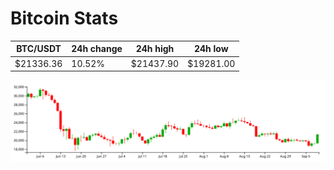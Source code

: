 # Bitcoin Stats

BTC/USDT|24h change|24h high|24h low|
|---|---|---|---|
|$21336.36|10.52%|$21437.90|$19281.00|

<img src="./chart.svg">
